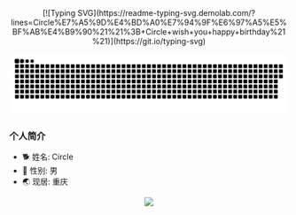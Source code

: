 <div style="text-align: center;">
    [![Typing SVG](https://readme-typing-svg.demolab.com/?lines=Circle%E7%A5%9D%E4%BD%A0%E7%94%9F%E6%97%A5%E5%BF%AB%E4%B9%90%21%21%3B+Circle+wish+you+happy+birthday%21%21)](https://git.io/typing-svg)
</div>



![](https://github.com/Circle930/Circle930/blob/output/github-contribution-grid-snake.svg)




### 个人简介
- 🐕 姓名: Circle
- 👦 性别: 男
- 🌏 现居: 重庆

<div align="center"> <img src="https://activity-graph.herokuapp.com/graph?username=Circle930&theme=xcode" /> </div>
